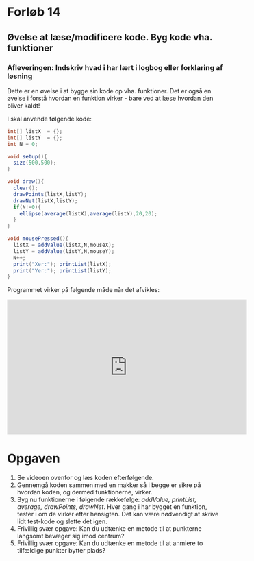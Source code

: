 # Forløb 14
## Øvelse at læse/modificere kode. Byg kode vha. funktioner

### Afleveringen: Indskriv hvad i har lært i logbog eller forklaring af løsning

Dette er en øvelse i at bygge sin kode op vha. funktioner. Det er også en øvelse i forstå hvordan en funktion virker - bare ved at læse hvordan den bliver kaldt!

I skal anvende følgende kode:

```java
int[] listX  = {};
int[] listY  = {};
int N = 0;

void setup(){
  size(500,500);
}

void draw(){
  clear();
  drawPoints(listX,listY);
  drawNet(listX,listY);  
  if(N!=0){
    ellipse(average(listX),average(listY),20,20);
  }
}

void mousePressed(){
  listX = addValue(listX,N,mouseX);
  listY = addValue(listY,N,mouseY);
  N++;
  print("Xer:"); printList(listX);
  print("Yer:"); printList(listY);
}
```

Programmet virker på følgende måde når det afvikles:

<iframe width="560" height="315" src="https://www.youtube.com/embed/SBSUhBMSXG0" title="YouTube video player" frameborder="0" allow="accelerometer; autoplay; clipboard-write; encrypted-media; gyroscope; picture-in-picture" allowfullscreen></iframe>

# Opgaven
1. Se videoen ovenfor og læs koden efterfølgende.
2. Gennemgå koden sammen med en makker så i begge er sikre på hvordan koden, og dermed funktionerne, virker.
3. Byg nu funktionerne i følgende rækkefølge: *addValue, printList, average, drawPoints, drawNet*. Hver gang i har bygget en funktion, tester i om de virker efter hensigten. Det kan være nødvendigt at skrive lidt test-kode og slette det igen.
4. Frivillig svær opgave: Kan du udtænke en metode til at punkterne langsomt bevæger sig imod centrum?
5. Frivillig svær opgave: Kan du udtænke en metode til at anmiere to tilfældige punkter bytter plads?
